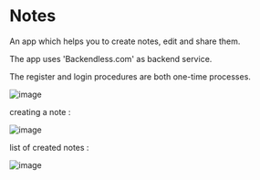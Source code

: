 # Notes
An app which helps you to create notes, edit and share them.

The app uses 'Backendless.com' as backend service.

The register and login procedures are both one-time processes.

![image](https://user-images.githubusercontent.com/50372240/63875890-0bd7e180-c9e2-11e9-9403-4b7797c33d9e.png)

creating a note :

![image](https://user-images.githubusercontent.com/50372240/63876294-d41d6980-c9e2-11e9-895a-99b1ca68fc47.png)

list of created notes :

![image](https://user-images.githubusercontent.com/50372240/64027238-eb349680-cb5d-11e9-8470-4275a916f477.png)

